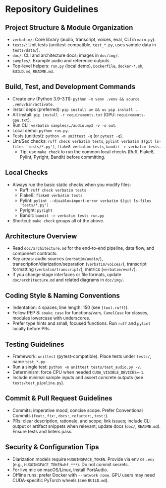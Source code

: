 # Repository Guidelines

## Project Structure & Module Organization
- `verbatim/`: Core library (audio, transcript, voices, eval, CLI in `main.py`).
- `tests/`: Unit tests (unittest-compatible, `test_*.py`, uses sample data in `tests/data/`).
- `doc/`: CLI and architecture docs; images in `doc/img/`.
- `samples/`: Example audio and reference outputs.
- Top-level helpers: `run.py` (local demo), `Dockerfile`, `docker-*.sh`, `BUILD.md`, `README.md`.

## Build, Test, and Development Commands
- Create env (Python 3.9–3.11): `python -m venv .venv && source .venv/bin/activate`.
- Install deps (preferred): `pip install uv && uv pip install .`.
- Alt install: `pip install -r requirements.txt` (GPU: `requirements-gpu.txt`).
- Run CLI: `verbatim samples/…/audio.mp3 -v -o out`.
- Local demo: `python run.py`.
- Tests (unittest): `python -m unittest -q` (or `pytest -q`).
- Lint/Sec checks: `ruff check verbatim tests`, `pylint verbatim $(git ls-files 'tests/*.py')`, `flake8 verbatim tests`, `bandit -r verbatim tests`.
  - Tip: use `make check` to run the common local checks (Ruff, Flake8, Pylint, Pyright, Bandit) before committing.

## Local Checks
- Always run the basic static checks when you modify files:
  - Ruff: `ruff check verbatim tests`
  - Flake8: `flake8 verbatim tests`
  - Pylint: `pylint --disable=import-error verbatim $(git ls-files 'tests/*.py')`
  - Pyright: `pyright`
  - Bandit: `bandit -r verbatim tests run.py`
- Shortcut: `make check` groups all of the above.

## Architecture Overview
- Read `doc/architecture.md` for the end-to-end pipeline, data flow, and component contracts.
- Key areas: audio sources (`verbatim/audio/`), transcription/diarization/separation (`verbatim/voices/`), transcript formatting (`verbatim/transcript/`), metrics (`verbatim/eval/`).
- If you change stage interfaces or file formats, update `doc/architecture.md` and related diagrams in `doc/img/`.

## Coding Style & Naming Conventions
- Indentation: 4 spaces; line length: 150 (see `[tool.ruff]`).
- Follow PEP 8: `snake_case` for functions/vars, `CamelCase` for classes, modules lowercase with underscores.
- Prefer type hints and small, focused functions. Run `ruff` and `pylint` locally before PRs.

## Testing Guidelines
- Framework: `unittest` (pytest-compatible). Place tests under `tests/`, name `test_*.py`.
- Run a single test: `python -m unittest tests/test_audio.py -v`.
- Determinism: force CPU when needed `CUDA_VISIBLE_DEVICES=-1`.
- Include minimal sample inputs and assert concrete outputs (see `tests/test_pipeline.py`).

## Commit & Pull Request Guidelines
- Commits: imperative mood, concise scope. Prefer Conventional Commits (`feat:`, `fix:`, `docs:`, `refactor:`, `test:`).
- PRs: clear description, rationale, and scope; link issues; include CLI output or artifact snippets when relevant; update docs (`doc/`, `README.md`). Ensure tests and linters pass.

## Security & Configuration Tips
- Diarization models require `HUGGINGFACE_TOKEN`. Provide via env or `.env` (e.g., `HUGGINGFACE_TOKEN=hf_***`). Do not commit secrets.
- For live mic on macOS/Linux, install PortAudio.
- Offline runs: prefer Docker with `--network none`. GPU users may need CUDA-specific PyTorch wheels (see `BUILD.md`).
